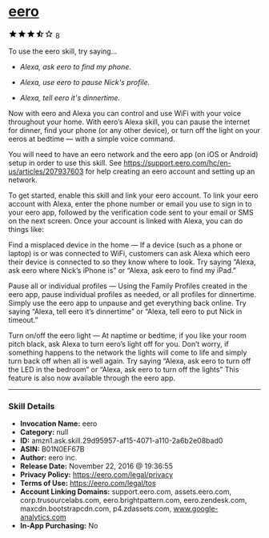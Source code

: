 # [eero](http://alexa.amazon.com/#skills/amzn1.ask.skill.29d95957-af15-4071-a110-2a6b2e08bad0)
![3.8 stars](../../images/ic_star_black_18dp_1x.png)![3.8 stars](../../images/ic_star_black_18dp_1x.png)![3.8 stars](../../images/ic_star_black_18dp_1x.png)![3.8 stars](../../images/ic_star_half_black_18dp_1x.png)![3.8 stars](../../images/ic_star_border_black_18dp_1x.png) 8

To use the eero skill, try saying...

* *Alexa, ask eero to find my phone.*

* *Alexa, use eero to pause Nick's profile.*

* *Alexa, tell eero it's dinnertime.*

Now with eero and Alexa you can control and use WiFi with your voice throughout your home. With eero’s Alexa skill, you can pause the internet for dinner, find your phone (or any other device), or turn off the light on your eeros at bedtime — with a simple voice command.

You will need to have an eero network and the eero app (on iOS or Android) setup in order to use this skill.  See https://support.eero.com/hc/en-us/articles/207937603 for help creating an eero account and setting up an network.   

To get started, enable this skill and link your eero account. To link your eero account with Alexa, enter the phone number or email you use to sign in to your eero app, followed by the verification code sent to your email or SMS on the next screen.  Once your account is linked with Alexa, you can do things like:

Find a misplaced device in the home — If a device (such as a phone or laptop) is or was connected to WiFi, customers can ask Alexa which eero their device is connected to so they know where to look.  Try saying “Alexa, ask eero where Nick’s iPhone is” or “Alexa, ask eero to find my iPad.”

Pause all or individual profiles — Using the Family Profiles created in the eero app, pause individual profiles as needed, or all profiles for dinnertime.  Simply use the eero app to unpause and get everything back online.  Try saying “Alexa, tell eero it’s dinnertime” or “Alexa, tell eero to put Nick in timeout.”

Turn on/off the eero light — At naptime or bedtime, if you like your room pitch black, ask Alexa to turn eero’s light off for you.  Don’t worry, if something happens to the network the lights will come to life and simply turn back off when all is well again.  Try saying “Alexa, ask eero to turn off the LED in the bedroom” or “Alexa, ask eero to turn off the lights”  This feature is also now available through the eero app.

***

### Skill Details

* **Invocation Name:** eero
* **Category:** null
* **ID:** amzn1.ask.skill.29d95957-af15-4071-a110-2a6b2e08bad0
* **ASIN:** B01N0EF67B
* **Author:** eero inc.
* **Release Date:** November 22, 2016 @ 19:36:55
* **Privacy Policy:** https://eero.com/legal/privacy
* **Terms of Use:** https://eero.com/legal/tos
* **Account Linking Domains:** support.eero.com, assets.eero.com, corp.trusourcelabs.com, eero.brightpattern.com, eero.zendesk.com, maxcdn.bootstrapcdn.com, p4.zdassets.com, www.google-analytics.com
* **In-App Purchasing:** No
